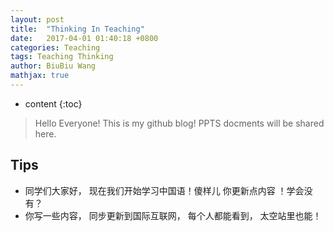 ```yaml
---
layout: post
title:  "Thinking In Teaching"
date:   2017-04-01 01:40:18 +0800
categories: Teaching 
tags: Teaching Thinking 
author: BiuBiu Wang
mathjax: true
---
```


* content
{:toc}
> Hello Everyone! This is my github blog!
  PPTS docments will be shared here. 

## Tips
*  同学们大家好， 现在我们开始学习中国语！傻样儿 你更新点内容 ！学会没有？
*  你写一些内容， 同步更新到国际互联网， 每个人都能看到， 太空站里也能！
